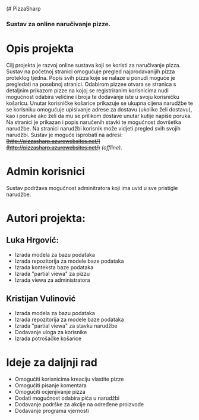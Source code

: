  (# PizzaSharp
### Sustav za online naručivanje pizze.

# Opis projekta
Cilj projekta je razvoj online sustava koji se koristi za naručivanje pizza. Sustav na početnoj stranici omogućuje pregled najprodavanijih pizza proteklog tjedna. Popis svih pizza koje se nalaze u ponudi moguće je pregledati na posebnoj stranici. Odabirom pizzee otvara se stranica s detaljnim prikazom pizze na kojoj se registriranim korisnicima nudi mogućnost odabira veličine i broja te dodavanje iste u svoju korisničku košaricu. Unutar korisničke košarice prikazuje se ukupna cijena narudžbe te se korisniku omogućuje upisivanje adrese za dostavu (ukoliko želi dostavu), kao i poruke ako želi da mu se prilikom dostave unutar kutije napiše poruka. Na stranici je prikazan i popis naručenih stavki te mogućnost dovršetka narudžbe. Na stranici narudžbi korisnik može vidjeti pregled svih svojih narudžbi. Sustav je moguće isprobati na adresi: ~~[http://pizzasharp.azurewebsites.net/](http://pizzasharp.azurewebsites.net/)~~ *(offline)*.

# Admin korisnici
Sustav podržava mogućnost adminitratora koji ima uvid u sve pristigle narudžbe.

# Autori projekta:
## Luka Hrgović:
* Izrada modela za bazu podataka
* Izrada repozitorija za modele baze podataka
* Izrada konteksta baze podataka
* Izrada "partial viewa" za pizzu
* Izrada viewa za administratora

## Kristijan Vulinović
* Izrada modela za bazu podataka
* Izrada repozitorija za modele baze podataka
* Izrada "partial viewa" za stavku narudžbe
* Dodavanje uloga za korisnike
* Izrada potrošačke košarice

# Ideje za daljnji rad
* Omogućiti korisnicima kreaciju vlastite pizze
* Omogućiti pisanje komentara
* Omogućiti ocjenjivanje pizza
* Dodati mogućnost odabira pića u narudžbi
* Dodavanje podrške za akcije na određene proizvode
* Dodavanje programa vjernosti
